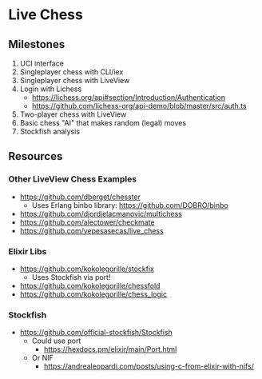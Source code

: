 # Live Chess

## Milestones

1. UCI interface
2. Singleplayer chess with CLI/iex
3. Singleplayer chess with LiveView
4. Login with Lichess
    - https://lichess.org/api#section/Introduction/Authentication
    - https://github.com/lichess-org/api-demo/blob/master/src/auth.ts
6. Two-player chess with LiveView
7. Basic chess "AI" that makes random (legal) moves
8. Stockfish analysis

## Resources

### Other LiveView Chess Examples

- https://github.com/dberget/chesster
  - Uses Erlang binbo library: https://github.com/DOBRO/binbo
- https://github.com/djordjelacmanovic/multichess
- https://github.com/alectower/checkmate
- https://github.com/yepesasecas/live_chess

### Elixir Libs

- https://github.com/kokolegorille/stockfix
  - Uses Stockfish via port!
- https://github.com/kokolegorille/chessfold
- https://github.com/kokolegorille/chess_logic

### Stockfish

- https://github.com/official-stockfish/Stockfish
  - Could use port
    - https://hexdocs.pm/elixir/main/Port.html
  - Or NIF
    - https://andrealeopardi.com/posts/using-c-from-elixir-with-nifs/
